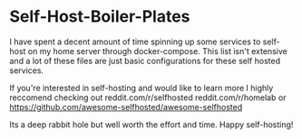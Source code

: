 # Self-Host-Boiler-Plates
I have spent a decent amount of time spinning up some services to self-host on my home server through docker-compose. This list isn't extensive and a lot of these files are just basic configurations for these self hosted services. 

If you're interested in self-hosting and would like to learn more I highly reccomend checking out reddit.com/r/selfhosted reddit.com/r/homelab or https://github.com/awesome-selfhosted/awesome-selfhosted

Its a deep rabbit hole but well worth the effort and time. Happy self-hosting!
